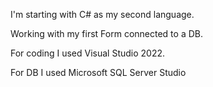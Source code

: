 I'm starting with C# as my second language.

Working with my first Form connected to a DB.

For coding I used Visual Studio 2022.

For DB I used Microsoft SQL Server Studio
